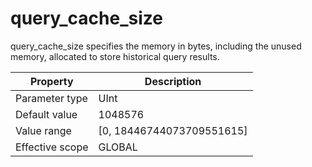 query_cache_size 
=====================================

query_cache_size specifies the memory in bytes, including the unused memory, allocated to store historical query results. 


|  **Property**   |       **Description**       |
|-----------------|-----------------------------|
| Parameter type  | UInt                        |
| Default value   | 1048576                     |
| Value range     | \[0, 18446744073709551615\] |
| Effective scope | GLOBAL                      |



